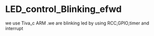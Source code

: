 # LED_control_Blinking_efwd
we use Tiva_c ARM .we are blinking led by using RCC,GPIO,timer and interrupt 
